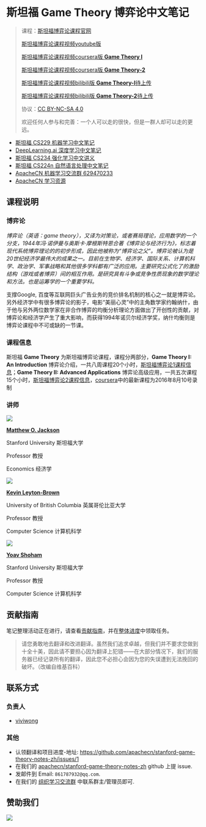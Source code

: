 # 斯坦福 **Game Theory** 博弈论中文笔记

> 课程：[斯坦福博弈论课程官网](http://www.game-theory-class.org/)
>
> [斯坦福博弈论课程视频youtube版](https://www.youtube.com/user/gametheoryonline)
>
> [斯坦福博弈论课程视频coursera版 **Game Theory I** ](https://www.coursera.org/learn/game-theory-1)
>
> [斯坦福博弈论课程视频coursera版 **Game Theory-2** ](https://www.coursera.org/learn/game-theory-2)
>
> [斯坦福博弈论课程视频bilibili版 **Game Theory-I**待上传 ]()
>
> [斯坦福博弈论课程视频bilibili版 **Game Theory-2**待上传 ]()
>
> 协议：[CC BY-NC-SA 4.0](http://creativecommons.org/licenses/by-nc-sa/4.0/)
>
> 欢迎任何人参与和完善：一个人可以走的很快，但是一群人却可以走的更远。

+   [斯坦福 CS229 机器学习中文笔记](http://ai-start.com/ml2014/)
+   [DeepLearning.ai 深度学习中文笔记](http://ai-start.com/dl2017/)
+   [斯坦福 CS234 强化学习中文讲义](https://github.com/apachecn/stanford-cs234-notes-zh)
+   [斯坦福 CS224n 自然语言处理中文笔记](https://github.com/apachecn/stanford-cs224n-notes-zh)
+   [ApacheCN 机器学习交流群 629470233](http://shang.qq.com/wpa/qunwpa?idkey=30e5f1123a79867570f665aa3a483ca404b1c3f77737bc01ec520ed5f078ddef)
+   [ApacheCN 学习资源](https://www.ibooker.org.cn/)

## 课程说明

### 博弈论

*博弈论（英语：game theory），又译为对策论，或者赛局理论，应用数学的一个分支，1944年冯·诺伊曼与奥斯卡·摩根斯特恩合著《博弈论与经济行为》，标志着现代系统博弈理论的的初步形成，因此他被称为“博弈论之父”。博弈论被认为是20世纪经济学最伟大的成果之一。目前在生物学、经济学、国际关系、计算机科学、政治学、军事战略和其他很多学科都有广泛的应用。主要研究公式化了的激励结构（游戏或者博弈）间的相互作用。是研究具有斗争或竞争性质现象的数学理论和方法。也是运筹学的一个重要学科。*

支撑Google, 百度等互联网巨头广告业务的竞价排名机制的核心之一就是博弈论。另外经济学中有很多博弈论的影子，电影“美丽心灵”中的主角数学家约翰纳什，由于他与另外两位数学家在非合作博弈的均衡分析理论方面做出了开创性的贡献，对博弈论和经济学产生了重大影响，而获得1994年诺贝尔经济学奖，纳什均衡则是博弈论课程中不可或缺的一节课。

### 课程信息

斯坦福 **Game Theory** 为斯坦福博弈论课程，课程分两部分，**Game Theory I: An Introduction** 博弈论介绍，一共八周课程20个小时，[斯坦福博弈论1课程信息](http://www.game-theory-class.org/game-theory-I.html)；**Game Theory II: Advanced Applications** 博弈论高级应用，一共五次课程15个小时，[斯坦福博弈论2课程信息](http://www.game-theory-class.org/game-theory-II.html)，[coursera](https://www.coursera.org/learn/game-theory-1)中的最新课程为2016年8月10号录制

### 讲师

![](<https://d3njjcbhbojbot.cloudfront.net/api/utilities/v1/imageproxy/https://coursera-instructor-photos.s3.amazonaws.com/78/cbe70220c37d984f9a9efefa3148c7/Matthew-O.-Jackson.png?auto=format%2Ccompress&dpr=2&w=200&h=200>)

[**Matthew O. Jackson**](https://web.stanford.edu/~jacksonm/)

Stanford University  斯坦福大学

Professor  教授

Economics 经济学

![](<https://d3njjcbhbojbot.cloudfront.net/api/utilities/v1/imageproxy/https://coursera-instructor-photos.s3.amazonaws.com/00/cd8ba07b28c43a775f7b04ea0ce2ba/Kevin-Leyton-Brown14-square-150.jpg?auto=format%2Ccompress&dpr=2&w=200&h=200>)

[**Kevin Leyton-Brown**](http://cs.ubc.ca/~kevinlb)

University of British Columbia 英属哥伦比亚大学

Professor 教授

Computer Science 计算机科学

![](https://d3njjcbhbojbot.cloudfront.net/api/utilities/v1/imageproxy/https://coursera-instructor-photos.s3.amazonaws.com/25/002de5447b361051438576f26cf14f/Yoav-cropped-1.jpg?auto=format%2Ccompress&dpr=2&w=200&h=200)

[**Yoav Shoham**](http://robotics.stanford.edu/~shoham/)

Stanford University 斯坦福大学

Professor 教授

Computer Science 计算机科学

## 贡献指南

笔记整理活动正在进行，请查看[贡献指南](CONTRIBUTING.md)，并在[整体进度](https://github.com/apachecn/stanford-cs224n-notes-zh/issues/1)中领取任务。

> 请您勇敢地去翻译和改进翻译。虽然我们追求卓越，但我们并不要求您做到十全十美，因此请不要担心因为翻译上犯错——在大部分情况下，我们的服务器已经记录所有的翻译，因此您不必担心会因为您的失误遭到无法挽回的破坏。（改编自维基百科）

## 联系方式

### 负责人

+   [viviwong](https://github.com/viviwong)

### 其他

*   认领翻译和项目进度-地址: https://github.com/apachecn/stanford-game-theory-notes-zh/issues/1
*   在我们的 [apachecn/stanford-game-theory-notes-zh](https://github.com/apachecn/stanford-game-theory-notes-zh) github 上提 issue.
*   发邮件到 Email: `861787932@qq.com`.
*   在我们的 [组织学习交流群](https://www.ibooker.org.cn/organization/) 中联系群主/管理员即可.

## 赞助我们

![](http://data.apachecn.org/img/about/donate.jpg)
